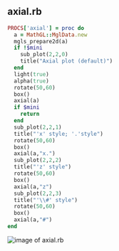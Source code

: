 
## axial.rb

```ruby
PROCS['axial'] = proc do
  a = MathGL::MglData.new
  mgls_prepare2d(a)
  if !$mini
    sub_plot(2,2,0)
    title("Axial plot (default)")
  end
  light(true)
  alpha(true)
  rotate(50,60)
  box()
  axial(a)
  if $mini
    return
  end
  sub_plot(2,2,1)
  title("'x' style; '.'style")
  rotate(50,60)
  box()
  axial(a,"x.")
  sub_plot(2,2,2)
  title("'z' style")
  rotate(50,60)
  box()
  axial(a,"z")
  sub_plot(2,2,3)
  title("'\\#' style")
  rotate(50,60)
  box()
  axial(a,"#")
end
```
![image of axial.rb](https://raw.github.com/masa16/ruby-mathgl-sample/master/samples/axial/axial.png)
